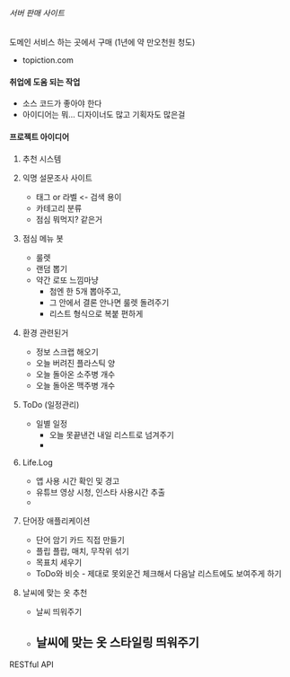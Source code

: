 ###### 서버 판매 사이트
도메인 서비스 하는 곳에서 구매 (1년에 약 만오천원 청도) 
- topiction.com 

#### 취업에 도움 되는 작업
- 소스 코드가 좋아야 한다
- 아이디어는 뭐... 디자이너도 많고 기획자도 많은걸
  

#### 프로젝트 아이디어
1. 추천 시스템
2. 익명 설문조사 사이트
     - 태그 or 라벨 <- 검색 용이
     - 카테고리 분류
     - 점심 뭐먹지? 같은거
3. 점심 메뉴 봇
     - 룰렛
     - 랜덤 뽑기
     - 약간 로또 느낌마냥
         - 첨엔 한 5개 뽑아주고,
         - 그 안에서 결론 안나면 룰렛 돌려주기
         - 리스트 형식으로 복붙 편하게
4. 환경 관련된거
     - 정보 스크랩 해오기
     - 오늘 버려진 플라스틱 양
     - 오늘 돌아온 소주병 개수
     - 오늘 돌아온 맥주병 개수
5. ToDo (일정관리)
     - 일별 일정
          - 오늘 못끝낸건 내일 리스트로 넘겨주기
          -  
6. Life.Log
     - 앱 사용 시간 확인 및 경고
     - 유튜브 영상 시청, 인스타 사용시간 추출
     - 
8. 단어장 애플리케이션
     - 단어 암기 카드 직접 만들기
     - 플립 플랍, 매치, 무작위 섞기
     - 목표치 세우기
     - ToDo와 비슷 - 제대로 못외운건 체크해서 다음날 리스트에도 보여주게 하기 

8. 날씨에 맞는 옷 추천
     - 날씨 띄워주기
     - 날씨에 맞는 옷 스타일링 띄워주기
         - 

RESTful API
